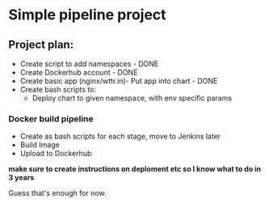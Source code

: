 # Simple pipeline project


## Project plan:

- Create script to add namespaces - DONE
- Create Dockerhub account - DONE
- Create basic app (nginx/wttr.in)- Put app into chart - DONE
- Create bash scripts to:
  - Deploy chart to given namespace, with env specific params


### Docker build pipeline

- Create as bash scripts for each stage, move to Jenkins later
- Build Image
- Upload to Dockerhub

**make sure to create instructions on deploment etc so I know what to do in 3 years**

Guess that's enough for now.